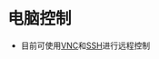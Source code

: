 # 电脑控制

- 目前可使用[VNC](../../../3-RobotKnowledge/3.5-ubuntu-system/3.5.2-SW-detail-description.md#23-vnc)和[SSH](../../../3-RobotKnowledge/3.5-ubuntu-system/3.5.2-SW-detail-description.md#24-ssh)进行远程控制

